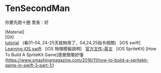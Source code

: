 ﻿# TenSecondMan
你要先跑十圈
里長：好

[Material]  
[Git]  
[tutorial](https://github.com/doggy8088/Learn-Git-in-30-days/tree/master/zh-tw)  
(看01-04, 24-25天就夠用了，04,24,25指令相關)  
[iOS swift]  
[Learning iOS swift](http://www.codedata.com.tw/mobile/swift-tutorial-class-1-xcode-helloworld)   
[iOS 物理模擬說明]  
[官方文件-英文](https://developer.apple.com/library/content/documentation/GraphicsAnimation/Conceptual/SpriteKit_PG/Physics/Physics.html)  
[iOS SpriteKit]
[How To Build A SpriteKit Game]感覺簡單好懂(https://www.smashingmagazine.com/2016/11/how-to-build-a-spritekit-game-in-swift-3-part-1/)  
